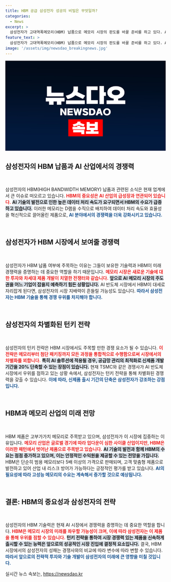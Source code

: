 ```yaml
---
title: HBM 공급 삼성전자 성공의 비밀은 무엇일까?
categories:
  - News
excerpt: >
  삼성전자가 고대역폭메모리(HBM) 납품으로 메모리 시장의 판도를 바꿀 준비를 하고 있다. AI 산업의 빠른 성장과 함께 HBM의 수요가 급증하며, 차세대 반도체 경쟁에서 삼성의 향후 행보가 주목받고 있다.
feature_text: >
  삼성전자가 고대역폭메모리(HBM) 납품으로 메모리 시장의 판도를 바꿀 준비를 하고 있다. AI 산업의 빠른 성장과 함께 HBM의 수요가 급증하며, 차세대 반도체 경쟁에서 삼성의 향후 행보가 주목받고 있다.
image: '/assets/img/newsdao_breakingnews.jpg'
---
```


<p><img src="/assets/img/newsdao_breakingnews.jpg" alt="firstkoreanews 속보" /></p>

<h2 data-ke-size="size26">삼성전자의 HBM 납품과 AI 산업에서의 경쟁력</h2>

<p data-ke-size="size16">&nbsp;</p>

<p>삼성전자의 HBM(HIGH BANDWIDTH MEMORY) 납품과 관련된 소식은 현재 업계에서 큰 이슈로 떠오르고 있습니다. <b><span style="color: #ee2323;">HBM의 중요성은 AI 산업의 급성장과 연관되어 있습니다.</span></b> <b><span style="background-color: #21538527;">AI 기술의 발전으로 인한 높은 데이터 처리 속도가 요구되면서 HBM의 수요가 급증하고 있습니다.</span></b> 이러한 메모리는 D램을 수직으로 배치하여 데이터 처리 속도와 효율성을 혁신적으로 끌어올린 제품으로, <b><span style="color: #1a5490;">AI 분야에서의 경쟁력을 더욱 강화시키고 있습니다.</span></b></p>

<p data-ke-size="size16">&nbsp;</p>

<h2 data-ke-size="size26">삼성전자가 HBM 시장에서 보여줄 경쟁력</h2>

<p data-ke-size="size16">&nbsp;</p>

<p>삼성전자가 HBM 납품 여부에 주목하는 이유는 그들이 보유한 기술력과 HBM이 미래 경쟁력을 증명하는 데 중요한 역할을 하기 때문입니다. <b><span style="color: #ee2323;">메모리 시장은 새로운 기술에 대한 투자와 차세대 제품 개발이 치열한 전쟁터와 같습니다.</span></b> <b><span style="background-color: #21538527;">앞으로 AI 메모리 시장의 주도권을 어느 기업이 잡을지 예측하기 힘든 상황입니다.</span></b> AI 반도체 시장에서 HBM이 대세로 자리잡게 된다면, 삼성전자의 시장 지배력이 흔들릴 가능성도 있습니다. <b><span style="color: #1a5490;">따라서 삼성전자는 HBM 기술을 통해 경쟁 우위를 차지해야 합니다.</span></b></p>

<p data-ke-size="size16">&nbsp;</p>

<h2 data-ke-size="size26">삼성전자의 차별화된 턴키 전략</h2>

<p data-ke-size="size16">&nbsp;</p>

<p>삼성전자의 턴키 전략은 HBM 시장에서도 주목할 만한 경쟁 요소가 될 수 있습니다. <b><span style="color: #ee2323;">이 전략은 메모리부터 첨단 패키징까지 모든 과정을 통합적으로 수행함으로써 시장에서의 차별화를 꾀합니다.</span></b> <b><span style="background-color: #21538527;">특히 AI 솔루션에 적용될 경우, 공급망 관리의 최적화로 신제품 개발 기간을 20% 단축할 수 있는 장점이 있습니다.</span></b> 현재 TSMC와 같은 경쟁사가 AI 반도체 시장에서 우위를 점하고 있는 상황 속에서, 삼성전자는 턴키 전략을 통해 차별화된 경쟁력을 갖출 수 있습니다. <b><span style="color: #1a5490;">이에 따라, 신제품 출시 기간의 단축은 삼성전자가 강조하는 강점입니다.</span></b></p>

<p data-ke-size="size16">&nbsp;</p>

<h2 data-ke-size="size26">HBM과 메모리 산업의 미래 전망</h2>

<p data-ke-size="size16">&nbsp;</p>

<p>HBM 제품은 고부가가치 메모리로 주목받고 있으며, 삼성전자가 이 시장에 집중하는 이유입니다. <b><span style="color: #ee2323;">메모리 산업은 글로벌 경기에 따라 업다운이 심한 사이클 산업이지만, HBM은 이러한 패턴에서 벗어난 제품으로 주목받고 있습니다.</span></b> <b><span style="background-color: #21538527;">AI 기술의 발전과 함께 HBM의 수요는 점점 증가하고 있으며, 이는 안정적인 수익원을 제공할 수 있는 전망을 가집니다.</span></b> HBM은 단순히 범용 메모리보다 5배 이상의 가격으로 판매되며, 고객 맞춤형 제품으로 발전하고 있어 산업 내 리스크 방어가 가능하다는 긍정적인 평가를 받고 있습니다. <b><span style="color: #1a5490;">AI의 필요성에 따라 고성능 메모리의 수요는 계속해서 증가할 것으로 예상됩니다.</span></b></p>

<p data-ke-size="size16">&nbsp;</p>

<h2 data-ke-size="size26">결론: HBM의 중요성과 삼성전자의 전략</h2>

<p data-ke-size="size16">&nbsp;</p>

<p>삼성전자의 HBM 기술력은 현재 AI 시장에서 경쟁력을 증명하는 데 중요한 역할을 합니다. <b><span style="color: #ee2323;">HBM은 메모리 시장의 미래를 좌우할 가능성이 크며, 이에 따라 삼성전자는 이 제품을 통해 우위를 점할 수 있습니다.</span></b> <b><span style="background-color: #21538527;">턴키 전략을 통하여 시장 경쟁력 있는 제품을 신속하게 출시할 수 있는 능력은 앞으로의 성공적인 시장 진입에 결정적 요소입니다.</span></b> 결국, HBM 시장에서의 삼성전자의 성패는 경쟁사와의 비교에 따라 변수에 따라 변할 수 있습니다. <b><span style="color: #1a5490;">따라서 앞으로의 전략적 투자와 기술 개발이 삼성전자의 미래에 큰 영향을 미칠 것입니다.</span></b></p>
실시간 뉴스 속보는, <a href="https://newsdao.kr" rel="dofollow">https://newsdao.kr</a>


